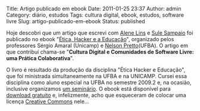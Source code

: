 Title: Artigo publicado em ebook
Date: 2011-01-25 23:37
Author: admin
Category: diário, estudos
Tags: cultura digital, ebook, estudos, software livre
Slug: artigo-publicado-em-ebook
Status: published

Hoje descobri que um artigo que escrevi com [Alene
Lins](http://ufrb.edu.br/alenelins/) e [Sule
Sampaio](http://sulesampaio.blogspot.com/) foi publicado no ebook
"[Ética, Hacker e a
Educação](http://lantec.fae.unicamp.br/lantec/publicacoes/amaral,pretto-hackers.pdf)",
organizado pelos professores Sérgio Amaral (Unicamp) e [Nelson
Pretto](http://www.pretto.info)(UFBA). O artigo em que contribuí
chama-se "**Cultura Digital e Comunidades de Software Livre: uma Prática
Colaborativa**".

O livro é resultado da produção da disciplina "Ética Hacker e Educação",
que foi ministrada simultaneamente na UFBA e na UNICAMP. Cursei essa
disciplina como aluno especial na UFBA no semestre 2009.2 e, na ocasião,
inclusive organizamos [um
seminário](http://wille.blog.br/2009/10/apresentacao-no-evento-a-etica-hacker-e-a-sociedade-livre/).
O ebook está disponível para [download
gratuito](http://lantec.fae.unicamp.br/lantec/publicacoes/amaral,pretto-hackers.pdf)
e, infelizmente, acho que esqueceram de colocar uma licença [Creative
Commons](http://creativecommons.org.br) nele...
